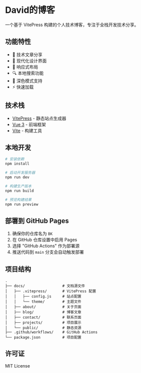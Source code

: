 # David的博客

一个基于 VitePress 构建的个人技术博客，专注于全栈开发技术分享。

## 功能特性

- 📝 技术文章分享
- 🎨 现代化设计界面
- 📱 响应式布局
- 🔍 本地搜索功能
- 🌙 深色模式支持
- ⚡ 快速加载

## 技术栈

- [VitePress](https://vitepress.dev/) - 静态站点生成器
- [Vue 3](https://vuejs.org/) - 前端框架
- [Vite](https://vitejs.dev/) - 构建工具

## 本地开发

```bash
# 安装依赖
npm install

# 启动开发服务器
npm run dev

# 构建生产版本
npm run build

# 预览构建结果
npm run preview
```

## 部署到 GitHub Pages

1. 确保你的仓库名为 `BK`
2. 在 GitHub 仓库设置中启用 Pages
3. 选择 "GitHub Actions" 作为部署源
4. 推送代码到 `main` 分支会自动触发部署

## 项目结构

```
.
├── docs/                 # 文档源文件
│   ├── .vitepress/       # VitePress 配置
│   │   ├── config.js     # 站点配置
│   │   └── theme/        # 主题文件
│   ├── about/            # 关于页面
│   ├── blog/             # 博客文章
│   ├── contact/          # 联系页面
│   ├── projects/         # 项目展示
│   └── public/           # 静态资源
├── .github/workflows/    # GitHub Actions
└── package.json          # 项目配置
```

## 许可证

MIT License